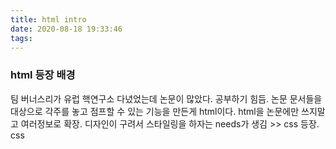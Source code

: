 ```yaml
---
title: html intro
date: 2020-08-18 19:33:46
tags:
---
```


### html 등장 배경

팀 버너스리가 유럽 핵연구소 다녔었는데 논문이 많았다. 공부하기 힘듬. 논문 문서들을 대상으로 각주를 놓고 점프할 수 있는 기능을 만든게 html이다. html을 논문에만 쓰지말고 여러정보로 확장. 디자인이 구려서 스타일링을 하자는 needs가 생김 >> css 등장. css